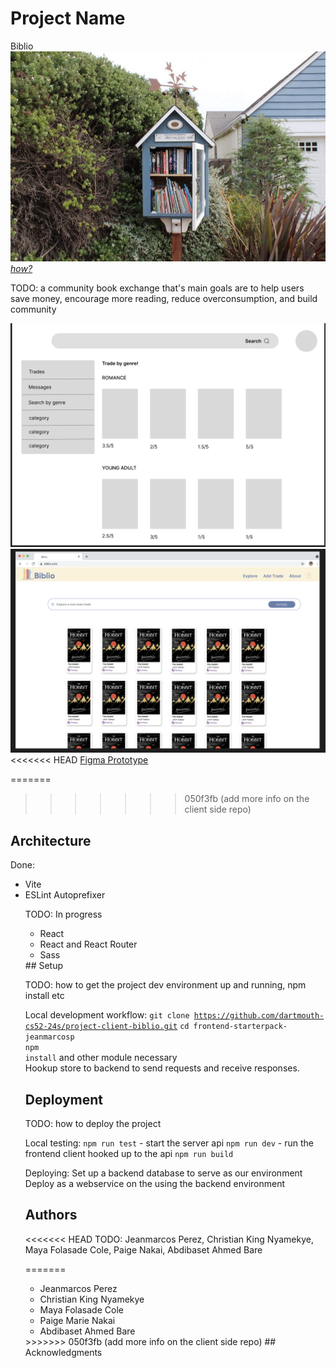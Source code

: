 # Project Name

Biblio
![Team Photo](biblio_teamphoto.jpeg)
[_how?_](https://help.github.com/articles/about-readmes/#relative-links-and-image-paths-in-readme-files)

TODO: a community book exchange that's main goals are to help users save money, encourage more reading, reduce overconsumption, and build community

![low-fi sketch](mockup1.png)
![hi-fi sketch](mockup2.png)
<<<<<<< HEAD
[Figma Prototype](https://www.figma.com/design/SXQm9nYUGNsUjumvxsll7X/biblio-design-file?t=9M1UaofOWGRBIG3Y-0)


=======
>>>>>>> 050f3fb (add more info on the client side repo)

## Architecture

Done:

<ul>
    <li>Vite</li>
    <li>ESLint Autoprefixer</li>
</li>

TODO: In progress

<ul>
    <li>React</li>
    <li>React and React Router </li>
    <li>Sass</li>
</ul>
## Setup

TODO: how to get the project dev environment up and running, npm install etc

Local development workflow:
<code>git clone https://github.com/dartmouth-cs52-24s/project-client-biblio.git</code>
<code>cd frontend-starterpack-jeanmarcosp</code><br>
<code>npm install</code> and other module necessary<br>
Hookup store to backend to send requests and receive responses.<br>

## Deployment

TODO: how to deploy the project

Local testing:
<code>npm run test</code> - start the server api
<code>npm run dev</code> - run the frontend client hooked up to the api
<code>npm run build</code>

Deploying:
Set up a backend database to serve as our environment
Deploy as a webservice on the using the backend environment

## Authors

<<<<<<< HEAD
TODO: 
Jeanmarcos Perez, 
Christian King Nyamekye, 
Maya Folasade Cole, 
Paige Nakai, 
Abdibaset Ahmed Bare


=======
<ul>
    <li>Jeanmarcos Perez</li>
    <li>Christian King Nyamekye</li>
    <li>Maya Folasade Cole</li>
    <li>Paige Marie Nakai</li>
    <li>Abdibaset Ahmed Bare</li>
</ul>
>>>>>>> 050f3fb (add more info on the client side repo)
## Acknowledgments

